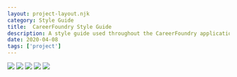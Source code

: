 ```yaml
---
layout: project-layout.njk
category: Style Guide
title:  CareerFoundry Style Guide
description: A style guide used throughout the CareerFoundry application and marketing collateral
date: 2020-04-08
tags: ['project']
---
```


<img src="https://s3.amazonaws.com/julia-himmel-personal-site/Projects/CareerFoundry+Brandbook/Screen+Shot+2017-04-28+at+3.35.41+PM.png">

<img src="https://s3.amazonaws.com/julia-himmel-personal-site/Projects/CareerFoundry+Brandbook/Screen+Shot+2017-04-28+at+3.35.57+PM.png">

<img src="https://s3.amazonaws.com/julia-himmel-personal-site/Projects/CareerFoundry+Brandbook/Screen+Shot+2017-04-28+at+3.36.08+PM.png">

<img src="https://s3.amazonaws.com/julia-himmel-personal-site/Projects/CareerFoundry+Brandbook/Screen+Shot+2017-04-28+at+3.36.17+PM.png">

<img src="https://s3.amazonaws.com/julia-himmel-personal-site/Projects/CareerFoundry+Brandbook/Screen+Shot+2017-04-28+at+3.36.28+PM.png">
